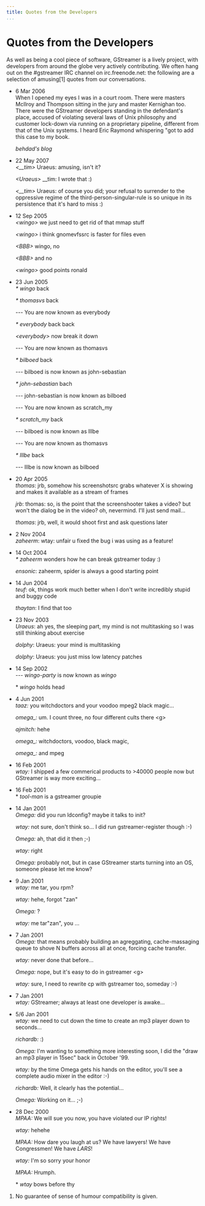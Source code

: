 ```yaml
---
title: Quotes from the Developers
...
```


# Quotes from the Developers

As well as being a cool piece of software, GStreamer is a lively
project, with developers from around the globe very actively
contributing. We often hang out on the \#gstreamer IRC channel on
irc.freenode.net: the following are a selection of amusing\[1\] quotes
from our conversations.

  - 6 Mar 2006  
    When I opened my eyes I was in a court room. There were masters
    McIlroy and Thompson sitting in the jury and master Kernighan too.
    There were the GStreamer developers standing in the defendant's
    place, accused of violating several laws of Unix philosophy and
    customer lock-down via running on a proprietary pipeline, different
    from that of the Unix systems. I heard Eric Raymond whispering "got
    to add this case to my book.
    
    *behdad's blog*

  - 22 May 2007  
    *\<\_\_tim\>* Uraeus: amusing, isn't it?
    
    *\<Uraeus\>* \_\_tim: I wrote that :)
    
    *\<\_\_tim\>* Uraeus: of course you did; your refusal to surrender
    to the oppressive regime of the third-person-singular-rule is so
    unique in its persistence that it's hard to miss :)

  - 12 Sep 2005  
    *\<wingo\>* we just need to get rid of that mmap stuff
    
    *\<wingo\>* i think gnomevfssrc is faster for files even
    
    *\<BBB\>* wingo, no
    
    *\<BBB\>* and no
    
    *\<wingo\>* good points ronald

  - 23 Jun 2005  
    *\* wingo* back
    
    *\* thomasvs* back
    
    \--- You are now known as everybody
    
    *\* everybody* back back
    
    *\<everybody\>* now break it down
    
    \--- You are now known as thomasvs
    
    *\* bilboed* back
    
    \--- bilboed is now known as john-sebastian
    
    *\* john-sebastian* bach
    
    \--- john-sebastian is now known as bilboed
    
    \--- You are now known as scratch\_my
    
    *\* scratch\_my* back
    
    \--- bilboed is now known as Illbe
    
    \--- You are now known as thomasvs
    
    *\* Illbe* back
    
    \--- Illbe is now known as bilboed

  - 20 Apr 2005  
    *thomas*: jrb, somehow his screenshotsrc grabs whatever X is showing
    and makes it available as a stream of frames
    
    *jrb*: thomas: so, is the point that the screenshooter takes a
    video? but won't the dialog be in the video? oh, nevermind. I'll
    just send mail...
    
    *thomas*: jrb, well, it would shoot first and ask questions later

  - 2 Nov 2004  
    *zaheerm*: wtay: unfair u fixed the bug i was using as a feature\!

  - 14 Oct 2004  
    *\* zaheerm* wonders how he can break gstreamer today :)
    
    *ensonic*: zaheerm, spider is always a good starting point

  - 14 Jun 2004  
    *teuf*: ok, things work much better when I don't write incredibly
    stupid and buggy code
    
    *thaytan*: I find that too

  - 23 Nov 2003  
    *Uraeus*: ah yes, the sleeping part, my mind is not multitasking so
    I was still thinking about exercise
    
    *dolphy*: Uraeus: your mind is multitasking
    
    *dolphy*: Uraeus: you just miss low latency patches

  - 14 Sep 2002  
    \--- *wingo-party* is now known as *wingo*
    
    \* *wingo* holds head

  - 4 Jun 2001  
    *taaz:* you witchdoctors and your voodoo mpeg2 black magic...
    
    *omega\_:* um. I count three, no four different cults there \<g\>
    
    *ajmitch:* hehe
    
    *omega\_:* witchdoctors, voodoo, black magic,
    
    *omega\_:* and mpeg

  - 16 Feb 2001  
    *wtay:* I shipped a few commerical products to \>40000 people now
    but GStreamer is way more exciting...

  - 16 Feb 2001  
    \* *tool-man* is a gstreamer groupie

  - 14 Jan 2001  
    *Omega:* did you run ldconfig? maybe it talks to init?
    
    *wtay:* not sure, don't think so... I did run gstreamer-register
    though :-)
    
    *Omega:* ah, that did it then ;-)
    
    *wtay:* right
    
    *Omega:* probably not, but in case GStreamer starts turning into an
    OS, someone please let me know?

  - 9 Jan 2001  
    *wtay:* me tar, you rpm?
    
    *wtay:* hehe, forgot "zan"
    
    *Omega:* ?
    
    *wtay:* me tar"zan", you ...

  - 7 Jan 2001  
    *Omega:* that means probably building an agreggating,
    cache-massaging queue to shove N buffers across all at once, forcing
    cache transfer.
    
    *wtay:* never done that before...
    
    *Omega:* nope, but it's easy to do in gstreamer \<g\>
    
    *wtay:* sure, I need to rewrite cp with gstreamer too, someday :-)

  - 7 Jan 2001  
    *wtay:* GStreamer; always at least one developer is awake...

  - 5/6 Jan 2001  
    *wtay:* we need to cut down the time to create an mp3 player down to
    seconds...
    
    *richardb:* :)
    
    *Omega:* I'm wanting to something more interesting soon, I did the
    "draw an mp3 player in 15sec" back in October '99.
    
    *wtay:* by the time Omega gets his hands on the editor, you'll see a
    complete audio mixer in the editor :-)
    
    *richardb:* Well, it clearly has the potential...
    
    *Omega:* Working on it... ;-)

  - 28 Dec 2000  
    *MPAA:* We will sue you now, you have violated our IP rights\!
    
    *wtay:* hehehe
    
    *MPAA:* How dare you laugh at us? We have lawyers\! We have
    Congressmen\! We have *LARS*\!
    
    *wtay:* I'm so sorry your honor
    
    *MPAA:* Hrumph.
    
    \* *wtay* bows before thy

<!-- end list -->

1.  No guarantee of sense of humour compatibility is given.

